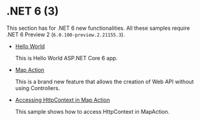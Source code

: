 # .NET 6 (3)

This section has for .NET 6 new functionalities. All these samples require .NET 6 Preview 2 (`6.0.100-preview.2.21155.3`).

* [Hello World](hello-world)
  
  This is Hello World ASP.NET Core 6 app. 

* [Map Action](map-action)

  This is a brand new feature that allows the creation of Web API without using Controllers.
  
* [Accessing HttpContext in Map Action](map-action-2)

  This sample shows how to access HttpContext in MapAction.